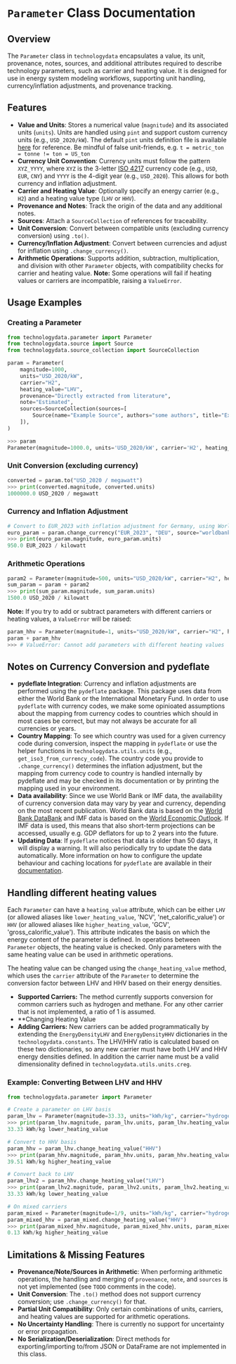 # `Parameter` Class Documentation

<!--
SPDX-FileCopyrightText: The technology-data authors

SPDX-License-Identifier: MIT

-->

## Overview

The `Parameter` class in `technologydata` encapsulates a value, its unit, provenance, notes, sources, and additional attributes required to describe technology parameters, such as carrier and heating value. It is designed for use in energy system modeling workflows, supporting unit handling, currency/inflation adjustments, and provenance tracking.

## Features

- **Value and Units**: Stores a numerical value (`magnitude`) and its associated units (`units`). Units are handled using `pint` and support custom currency units (e.g., `USD_2020/kW`). The default `pint` units definition file is available [here](https://github.com/hgrecco/pint/blob/master/pint/default_en.txt) for reference. Be mindful of false unit-friends, e.g. `t = metric_ton = tonne != ton = US_ton`
- **Currency Unit Convention**: Currency units must follow the pattern `XYZ_YYYY`, where `XYZ` is the 3-letter [ISO 4217](https://en.wikipedia.org/wiki/ISO_4217) currency code (e.g., `USD`, `EUR`, `CNY`) and `YYYY` is the 4-digit year (e.g., `USD_2020`). This allows for both currency and inflation adjustment.
- **Carrier and Heating Value**: Optionally specify an energy carrier (e.g., `H2`) and a heating value type (`LHV` or `HHV`).
- **Provenance and Notes**: Track the origin of the data and any additional notes.
- **Sources**: Attach a `SourceCollection` of references for traceability.
- **Unit Conversion**: Convert between compatible units (excluding currency conversion) using `.to()`.
- **Currency/Inflation Adjustment**: Convert between currencies and adjust for inflation using `.change_currency()`.
- **Arithmetic Operations**: Supports addition, subtraction, multiplication, and division with other `Parameter` objects, with compatibility checks for carrier and heating value. **Note:** Some operations will fail if heating values or carriers are incompatible, raising a `ValueError`.

## Usage Examples

### Creating a Parameter

```python
from technologydata.parameter import Parameter
from technologydata.source import Source
from technologydata.source_collection import SourceCollection

param = Parameter(
    magnitude=1000,
    units="USD_2020/kW",
    carrier="H2",
    heating_value="LHV",
    provenance="Directly extracted from literature",
    note="Estimated",
    sources=SourceCollection(sources=[
        Source(name="Example Source", authors="some authors", title="Example Title")
    ]),
)

>>> param
Parameter(magnitude=1000.0, units='USD_2020/kW', carrier='H2', heating_value='LHV', provenance='literature', note='Estimated', sources=SourceCollection(sources=[Source(name='Example Source', authors='some authors', title='Example Title')]))
```

### Unit Conversion (excluding currency)

```python
converted = param.to("USD_2020 / megawatt")
>>> print(converted.magnitude, converted.units)
1000000.0 USD_2020 / megawatt
```

### Currency and Inflation Adjustment

```python
# Convert to EUR_2023 with inflation adjustment for Germany, using World Bank data
euro_param = param.change_currency("EUR_2023", "DEU", source="worldbank")
>>> print(euro_param.magnitude, euro_param.units)
950.0 EUR_2023 / kilowatt
```

### Arithmetic Operations

```python
param2 = Parameter(magnitude=500, units="USD_2020/kW", carrier="H2", heating_value="LHV")
sum_param = param + param2
>>> print(sum_param.magnitude, sum_param.units)
1500.0 USD_2020 / kilowatt
```

**Note:** If you try to add or subtract parameters with different carriers or heating values, a `ValueError` will be raised:

```python
param_hhv = Parameter(magnitude=1, units="USD_2020/kW", carrier="H2", heating_value="HHV")
param + param_hhv
>>> # ValueError: Cannot add parameters with different heating values
```

## Notes on Currency Conversion and pydeflate

- **pydeflate Integration**: Currency and inflation adjustments are performed using the `pydeflate` package. This package uses data from either the World Bank or the International Monetary Fund. In order to use `pydeflate` with currency codes, we make some opinioated assumptions about the mapping from currency codes to countries which should in most cases be correct, but may not always be accurate for all currencies or years.
- **Country Mapping**: To see which country was used for a given currency code during conversion, inspect the mapping in `pydeflate` or use the helper functions in `technologydata.utils.units` (e.g., `get_iso3_from_currency_code`). The country code you provide to `.change_currency()` determines the inflation adjustment, but the mapping from currency code to country is handled internally by pydeflate and may be checked in its documentation or by printing the mapping used in your environment.
- **Data availability**: Since we use World Bank or IMF data, the availability of currency conversion data may vary by year and currency, depending on the most recent publication. World Bank data is based on the [World Bank DataBank](https://databank.worldbank.org/home.aspx) and IMF data is based on the [World Economic Outlook](https://www.imf.org/en/Publications/WEO). If IMF data is used, this means that also short-term projections can be accessed, usually e.g. GDP deflators for up to 2 years into the future.
- **Updating Data**: If `pydeflate` notices that data is older than 50 days, it will display a warning. It will also periodically try to update the data automatically. More information on how to configure the update behaviour and caching locations for `pydeflate` are available in their [documentation](https://github.com/jm-rivera/pydeflate).

## Handling different heating values

Each `Parameter` can have a `heating_value` attribute, which can be either `LHV` (or allowed aliases like `lower_heating_value`, 'NCV', 'net_calorific_value') or `HHV` (or allowed aliases like `higher_heating_value`, 'GCV', 'gross_calorific_value').
This attribute indicates the basis on which the energy content of the parameter is defined.
In operations between `Parameter` objects, the heating value is checked.
Only parameters with the same heating value can be used in arithmetic operations.

The heating value can be changed using the `change_heating_value` method, which uses the `carrier` attribute of the `Parameter` to determine the conversion factor between LHV and HHV based on their energy densities.

- **Supported Carriers:** The method currently supports conversion for common carriers such as hydrogen and methane. For any other carrier that is not implemented, a ratio of 1 is assumed.
- **Changing Heating Value
- **Adding Carriers:** New carriers can be added programmatically by extending the `EnergyDensityLHV` and `EnergyDensityHHV` dictionaries in the `technologydata.constants`. The LHV/HHV ratio is calculated based on these two dictionaries, so any new carrier must have both LHV and HHV energy densities defined. In addition the carrier name must be a valid dimensionality defined in `technologydata.utils.units.creg`.

### Example: Converting Between LHV and HHV

```python
from technologydata.parameter import Parameter

# Create a parameter on LHV basis
param_lhv = Parameter(magnitude=33.33, units="kWh/kg", carrier="hydrogen", heating_value="LHV")
>>> print(param_lhv.magnitude, param_lhv.units, param_lhv.heating_value)
33.33 kWh/kg lower_heating_value

# Convert to HHV basis
param_hhv = param_lhv.change_heating_value("HHV")
>>> print(param_hhv.magnitude, param_hhv.units, param_hhv.heating_value)
39.51 kWh/kg higher_heating_value

# Convert back to LHV
param_lhv2 = param_hhv.change_heating_value("LHV")
>>> print(param_lhv2.magnitude, param_lhv2.units, param_lhv2.heating_value)
33.33 kWh/kg lower_heating_value

# On mixed carriers
param_mixed = Parameter(magnitude=1/9, units="kWh/kg", carrier="hydrogen / water", heating_value="LHV")
param_mixed_hhv = param_mixed.change_heating_value("HHV")
>>> print(param_mixed_hhv.magnitude, param_mixed_hhv.units, param_mixed_hhv.heating_value)
0.13 kWh/kg higher_heating_value
```

## Limitations & Missing Features

- **Provenance/Note/Sources in Arithmetic**: When performing arithmetic operations, the handling and merging of `provenance`, `note`, and `sources` is not yet implemented (see `TODO` comments in the code).
- **Unit Conversion**: The `.to()` method does not support currency conversion; use `.change_currency()` for that.
- **Partial Unit Compatibility**: Only certain combinations of units, carriers, and heating values are supported for arithmetic operations.
- **No Uncertainty Handling**: There is currently no support for uncertainty or error propagation.
- **No Serialization/Deserialization**: Direct methods for exporting/importing to/from JSON or DataFrame are not implemented in this class.
